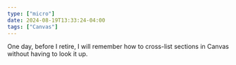 ```yaml
---
type: ["micro"]
date: 2024-08-19T13:33:24-04:00
tags: ["Canvas"]
---
```

One day, before I retire, I will remember how to cross-list sections in Canvas without having to look it up.
